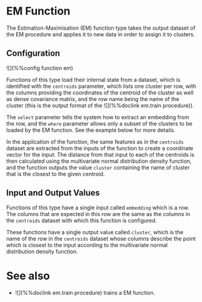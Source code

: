 # EM Function

The Estimation-Maximisation (EM) function type takes the output dataset of the EM procedure and applies
it to new data in order to assign it to clusters.

## Configuration

![](%%config function em)

Functions of this type load their internal state from a dataset, which is identified
with the `centroids` parameter, which lists one cluster per row, with the columns 
providing the coordinates of the centroid of the cluster as well as dense covariance matrix,
and the row name being the name of the cluster (this is the output format of the ![](%%doclink em.train procedure)).  

The `select` parameter
tells the system how to extract an embedding from the row, and the `where`
parameter allows only a subset of the clusters to be loaded by the EM
function. See the example below for more details.

In the application of the function, the same features as in the `centroids`
dataset are extracted from the inputs of the function to create a coordinate
vector for the input.  The distance from that input to each of the centroids
is then calculated using the multivariate normal distribution density function, and the 
function outputs the value `cluster` containing the name of cluster that is
the closest to the given centroid.

## Input and Output Values

Functions of this type have a single input called `embedding` which is a row. The columns that
are expected in this row are the same as the columns in the `centroids` dataset with
which this function is configured.

These functions have a single output value called `cluster`, which is the name of the row
in the `centroids` dataset whose columns describe the point which is closest to the 
input according to the multivariate normal distribution density function.

# See also

* ![](%%doclink em.train procedure) trains a EM function.

